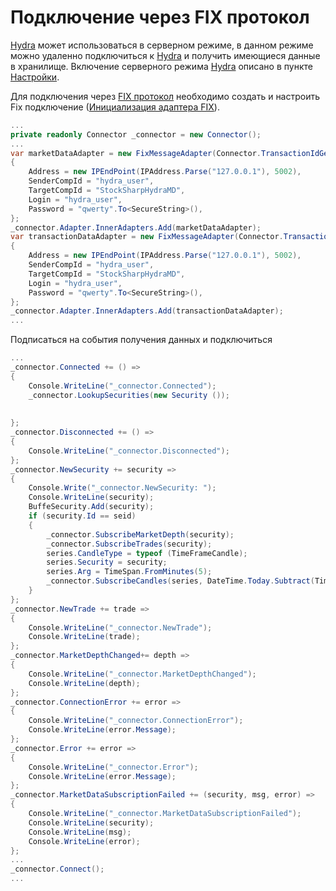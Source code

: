 # Подключение через FIX протокол

[Hydra](Hydra.md) может использоваться в серверном режиме, в данном режиме можно удаленно подключиться к [Hydra](Hydra.md) и получить имеющиеся данные в хранилище. Включение серверного режима [Hydra](Hydra.md) описано в пункте [Настройки](HydraSettings.md).

Для подключения через [FIX протокол](Fix.md) необходимо создать и настроить Fix подключение ([Инициализация адаптера FIX](FixSample.md)).

```cs
...
private readonly Connector _connector = new Connector();
...
var marketDataAdapter = new FixMessageAdapter(Connector.TransactionIdGenerator)
{
    Address = new IPEndPoint(IPAddress.Parse("127.0.0.1"), 5002),
    SenderCompId = "hydra_user",
    TargetCompId = "StockSharpHydraMD",
    Login = "hydra_user",
    Password = "qwerty".To<SecureString>(),
};
_connector.Adapter.InnerAdapters.Add(marketDataAdapter);
var transactionDataAdapter = new FixMessageAdapter(Connector.TransactionIdGenerator)
{
    Address = new IPEndPoint(IPAddress.Parse("127.0.0.1"), 5002),
    SenderCompId = "hydra_user",
    TargetCompId = "StockSharpHydraMD",
    Login = "hydra_user",
    Password = "qwerty".To<SecureString>(),
};
_connector.Adapter.InnerAdapters.Add(transactionDataAdapter);
...
```

Подписаться на события получения данных и подключиться

```cs
...
_connector.Connected += () =>
{
    Console.WriteLine("_connector.Connected");
    _connector.LookupSecurities(new Security ());
    
    
};
_connector.Disconnected += () =>
{
    Console.WriteLine("_connector.Disconnected");
};
_connector.NewSecurity += security =>
{
    Console.Write("_connector.NewSecurity: ");
    Console.WriteLine(security);
    BuffeSecurity.Add(security);
    if (security.Id == seid)
    {
        _connector.SubscribeMarketDepth(security);
        _connector.SubscribeTrades(security);
        series.CandleType = typeof (TimeFrameCandle);
        series.Security = security;
        series.Arg = TimeSpan.FromMinutes(5);
        _connector.SubscribeCandles(series, DateTime.Today.Subtract(TimeSpan.FromDays(30)), DateTime.Now);
    }
};
_connector.NewTrade += trade =>
{
    Console.WriteLine("_connector.NewTrade");
    Console.WriteLine(trade);
};
_connector.MarketDepthChanged+= depth =>
{
    Console.WriteLine("_connector.MarketDepthChanged");
    Console.WriteLine(depth);
};
_connector.ConnectionError += error =>
{
    Console.WriteLine("_connector.ConnectionError");
    Console.WriteLine(error.Message);
};
_connector.Error += error =>
{
    Console.WriteLine("_connector.Error");
    Console.WriteLine(error.Message);
};
_connector.MarketDataSubscriptionFailed += (security, msg, error) =>
{
    Console.WriteLine("_connector.MarketDataSubscriptionFailed");
    Console.WriteLine(security);
    Console.WriteLine(msg);
    Console.WriteLine(error);
};
...
_connector.Connect();
...
```
